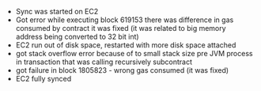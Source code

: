 * Sync was started on EC2
* Got error while executing block 619153 there was difference in gas consumed by contract it was fixed (it was related to big memory address being converted to 32 bit int)
* EC2 run out of disk space, restarted with more disk space attached
* got stack overflow error because of to small stack size pre JVM process in transaction that was calling recursively subcontract
* got failure in block 1805823 - wrong gas consumed (it was fixed)
* EC2 fully synced